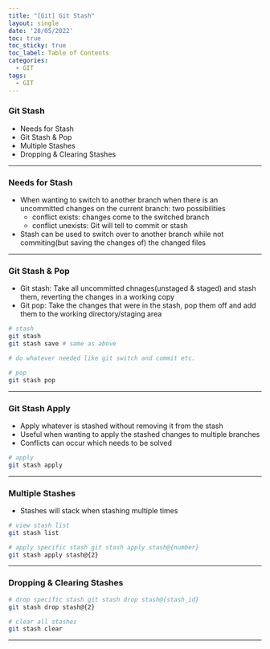 ```yaml
---
title: "[Git] Git Stash"
layout: single
date: '28/05/2022'
toc: true
toc_sticky: true
toc_label: Table of Contents
categories:
  - GIT
tags:
  - GIT
---
```


### Git Stash
* Needs for Stash
* Git Stash & Pop
* Multiple Stashes
* Dropping & Clearing Stashes

---

### Needs for Stash
* When wanting to switch to another branch when there is an uncommitted changes on the current branch: two possibilities
  * conflict exists: changes come to the switched branch
  * conflict unexists: Git will tell to commit or stash
* Stash can be used to switch over to another branch while not commiting(but saving the changes of) the changed files

---

### Git Stash & Pop
* Git stash: Take all uncommitted chnages(unstaged & staged) and stash them, reverting the changes in a working copy
* Git pop: Take the changes that were in the stash, pop them off and add them to the working directory/staging area

```bash
# stash
git stash
git stash save # same as above

# do whatever needed like git switch and commit etc.

# pop
git stash pop
```

---

### Git Stash Apply 
* Apply whatever is stashed without removing it from the stash
* Useful when wanting to apply the stashed changes to multiple branches
* Conflicts can occur which needs to be solved

```bash
# apply
git stash apply
```

---

### Multiple Stashes
* Stashes will stack when stashing multiple times

```bash
# view stash list
git stash list

# apply specific stash git stash apply stash@{number}
git stash apply stash@{2}
```

---

### Dropping & Clearing Stashes

```bash
# drop specific stash git stash drop stash@{stash_id}
git stash drop stash@{2}

# clear all stashes
git stash clear
```

---